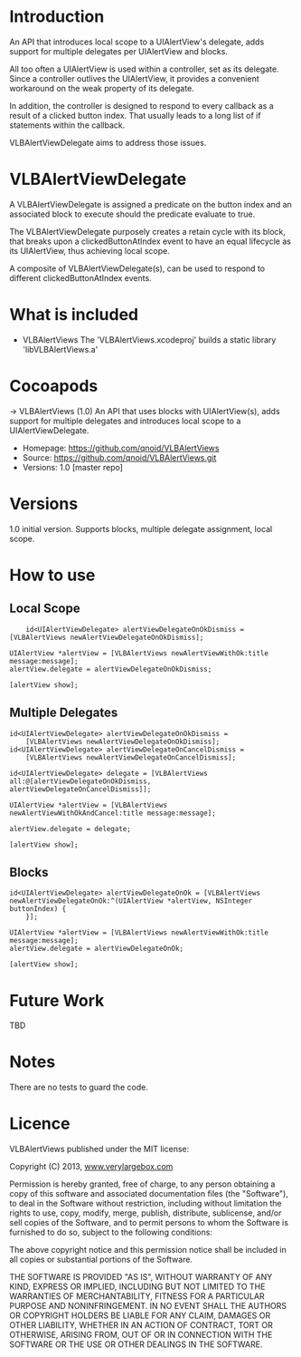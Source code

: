 # Introduction
An API that introduces local scope to a UIAlertView's delegate, adds support for multiple delegates per UIAlertView and blocks.

All too often a UIAlertView is used within a controller, set as its delegate. Since a controller outlives the UIAlertView, it provides a convenient workaround on the weak property of its delegate.

In addition, the controller is designed to respond to every callback as a result of a clicked button index. That usually leads to a long list of if statements within the callback.

VLBAlertViewDelegate aims to address those issues. 

# VLBAlertViewDelegate 

A VLBAlertViewDelegate is assigned a predicate on the button index and an associated block to execute should the predicate evaluate to true.

The VLBAlertViewDelegate purposely creates a retain cycle with its block, that breaks upon a clickedButtonAtIndex event to have an equal lifecycle as its UIAlertView, thus achieving local scope.
 
A composite of VLBAlertViewDelegate(s), can be used to respond to different clickedButtonAtIndex events.

# What is included

* VLBAlertViews
The 'VLBAlertViews.xcodeproj' builds a static library 'libVLBAlertViews.a'

# Cocoapods

-> VLBAlertViews (1.0)
   An API that uses blocks with UIAlertView(s), adds support for multiple delegates and introduces local scope to a UIAlertViewDelegate.
   - Homepage: https://github.com/qnoid/VLBAlertViews
   - Source:   https://github.com/qnoid/VLBAlertViews.git
   - Versions: 1.0 [master repo]

# Versions
1.0 initial version. Supports blocks, multiple delegate assignment, local scope.

# How to use

## Local Scope

	    id<UIAlertViewDelegate> alertViewDelegateOnOkDismiss = [VLBAlertViews newAlertViewDelegateOnOkDismiss];
    
    UIAlertView *alertView = [VLBAlertViews newAlertViewWithOk:title message:message];
    alertView.delegate = alertViewDelegateOnOkDismiss;
    
    [alertView show];

## Multiple Delegates

    id<UIAlertViewDelegate> alertViewDelegateOnOkDismiss =
        [VLBAlertViews newAlertViewDelegateOnOkDismiss];
    id<UIAlertViewDelegate> alertViewDelegateOnCancelDismiss =
        [VLBAlertViews newAlertViewDelegateOnCancelDismiss];
    
    id<UIAlertViewDelegate> delegate = [VLBAlertViews all:@[alertViewDelegateOnOkDismiss, alertViewDelegateOnCancelDismiss]];

    UIAlertView *alertView = [VLBAlertViews newAlertViewWithOkAndCancel:title message:message];
    
    alertView.delegate = delegate;

    [alertView show];

## Blocks

    id<UIAlertViewDelegate> alertViewDelegateOnOk = [VLBAlertViews newAlertViewDelegateOnOk:^(UIAlertView *alertView, NSInteger buttonIndex) {
        }];

    UIAlertView *alertView = [VLBAlertViews newAlertViewWithOk:title message:message];
    alertView.delegate = alertViewDelegateOnOk;
    
    [alertView show];

# Future Work

TBD

# Notes

There are no tests to guard the code. 

# Licence

VLBAlertViews published under the MIT license:

Copyright (C) 2013, www.verylargebox.com

Permission is hereby granted, free of charge, to any person obtaining a copy of this software and associated documentation files (the "Software"), to deal in the Software without restriction, including without limitation the rights to use, copy, modify, merge, publish, distribute, sublicense, and/or sell copies of the Software, and to permit persons to whom the Software is furnished to do so, subject to the following conditions:

The above copyright notice and this permission notice shall be included in all copies or substantial portions of the Software.

THE SOFTWARE IS PROVIDED "AS IS", WITHOUT WARRANTY OF ANY KIND, EXPRESS OR IMPLIED, INCLUDING BUT NOT LIMITED TO THE WARRANTIES OF MERCHANTABILITY, FITNESS FOR A PARTICULAR PURPOSE AND NONINFRINGEMENT. IN NO EVENT SHALL THE AUTHORS OR COPYRIGHT HOLDERS BE LIABLE FOR ANY CLAIM, DAMAGES OR OTHER LIABILITY, WHETHER IN AN ACTION OF CONTRACT, TORT OR OTHERWISE, ARISING FROM, OUT OF OR IN CONNECTION WITH THE SOFTWARE OR THE USE OR OTHER DEALINGS IN THE SOFTWARE.

